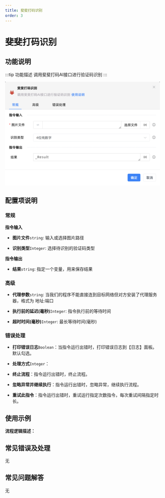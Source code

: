 ```yaml
---
title: 斐斐打码识别
order: 3
---
```


# 斐斐打码识别

## 功能说明

:::tip 功能描述
调用斐斐打码AI接口进行验证码识别
:::

![斐斐打码识别](../../../assets/斐斐打码识别_command.png)

## 配置项说明

### 常规

**指令输入**

- **图片文件**`string`: 输入或选择图片路径

- **识别类型**`Integer`: 选择待识别的验证码类型


**指令输出**

- **结果**`string`: 指定一个变量，用来保存结果

### 高级

- **代理参数**`string`: 当我们的程序不能直接连到目标网络但对方安装了代理服务器，格式为 地址:端口

- **执行前的延迟(毫秒)**`Integer`: 指令执行前的等待时间

- **超时时间(毫秒)**`Integer`: 最长等待时间(毫秒)

### 错误处理

- **打印错误日志**`Boolean`：当指令运行出错时，打印错误日志到【日志】面板。默认勾选。

- **处理方式**`Integer`：

 - **终止流程**：指令运行出错时，终止流程。

 - **忽略异常并继续执行**：指令运行出错时，忽略异常，继续执行流程。

 - **重试此指令**：指令运行出错时，重试运行指定次数指令，每次重试间隔指定时长。

## 使用示例

**流程逻辑描述：** 

## 常见错误及处理

无

## 常见问题解答

无

